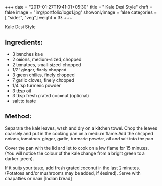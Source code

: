 +++
date = "2017-01-27T19:41:01+05:30"
title = " Kale Desi Style"
draft = false
image = "img/portfolio/logs1.jpg"
showonlyimage = false
categories = [ "sides", "veg"] 
weight = 33
+++

 Kale Desi Style
<!--more-->

## Ingredients:

  - 3 bunches kale
  - 2 onions, medium-sized, chopped
  - 2 tomatoes, small-sized, chopped
  - 1/2” ginger, finely chopped
  - 3 green chilies, finely chopped
  - 7 garlic cloves, finely chopped
  - 1/4 tsp turmeric powder
  - 3 tbsp oil
  - 3 tbsp fresh grated coconut (optional)
  - salt to taste

## Method:

Separate the kale leaves, wash and dry on a kitchen towel. Chop the
leaves coarsely and put in the cooking pan on a medium flame.Add the
chopped onions, tomatoes, ginger, garlic, turmeric powder, oil and salt
into the pan.

Cover the pan with the lid and let to cook on a low flame for 15
minutes. (You will notice the colour of the kale change from a bright
green to a darker green).

If it suits your taste, add fresh grated coconut in the last 2 minutes.
(Potatoes and/or mushrooms may be added, if desired). Serve with
chapatties or naan [Indian
bread]
